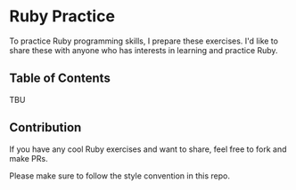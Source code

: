 # Ruby Practice

To practice Ruby programming skills, I prepare these exercises. I'd like to share these with anyone who has interests in learning and practice Ruby.

## Table of Contents

TBU

## Contribution

If you have any cool Ruby exercises and want to share, feel free to fork and make PRs.

Please make sure to follow the style convention in this repo.
